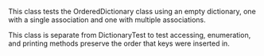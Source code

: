 This class tests the OrderedDictionary class using an empty dictionary, one with a single association and one with multiple associations.

This class is separate from DictionaryTest to test accessing, enumeration, and printing methods preserve the order that keys were inserted in.